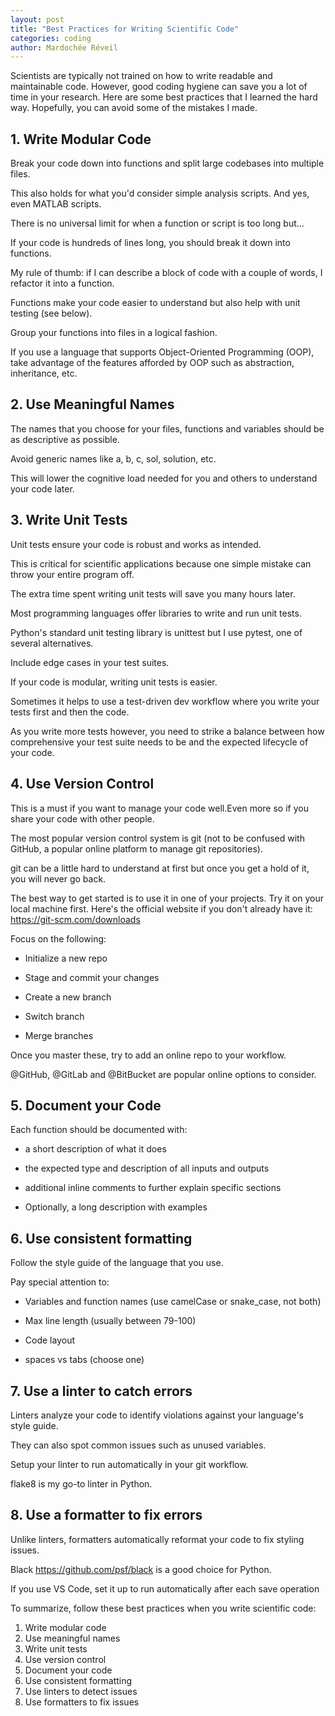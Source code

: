 ```yaml
---
layout: post
title: "Best Practices for Writing Scientific Code"
categories: coding
author: Mardochée Réveil
---
```


Scientists are typically not trained on how to write readable and maintainable code. However,
good coding hygiene can save you a lot of time in your research. Here are some best
practices that I learned the hard way. Hopefully, you can avoid some of the mistakes I made.

## 1. Write Modular Code

Break your code down into functions and split large codebases into multiple files.

This also holds for what you'd consider simple analysis scripts. And yes, even MATLAB scripts.

There is no universal limit for when a function or script is too long but...

If your code is hundreds of lines long, you should break it down into functions.

My rule of thumb: if I can describe a block of code with a couple of words, I refactor it into a function.

Functions make your code easier to understand but also help with unit testing (see below).

Group your functions into files in a logical fashion.

If you use a language that supports Object-Oriented Programming (OOP), take advantage of the features afforded by OOP such as abstraction, inheritance, etc.

## 2. Use Meaningful Names

The names that you choose for your files, functions and variables should be as descriptive as possible.

Avoid generic names like a, b, c, sol, solution, etc.

This will lower the cognitive load needed for you and others to understand your code later.

## 3. Write Unit Tests

Unit tests ensure your code is robust and works as intended.

This is critical for scientific applications because one simple mistake can throw your entire program off.

The extra time spent writing unit tests will save you many hours later.

Most programming languages offer libraries to write and run unit tests.

Python's standard unit testing library is unittest but I use pytest, one of several alternatives.

Include edge cases in your test suites.

If your code is modular, writing unit tests is easier.

Sometimes it helps to use a test-driven dev workflow where you write your tests first and then the code.

As you write more tests however, you need to strike a balance between how comprehensive your test suite needs to be and the expected lifecycle of your code.

## 4. Use Version Control

This is a must if you want to manage your code well.Even more so if you share your code with other people.

The most popular version control system is git (not to be confused with GitHub, a popular online platform to manage git repositories).

git can be a little hard to understand at first but once you get a hold of it, you will never go back.

The best way to get started is to use it in one of your projects. Try it on your local machine first. Here's the official website if you don't already have it: https://git-scm.com/downloads

Focus on the following:

- Initialize a new repo

- Stage and commit your changes

- Create a new branch

- Switch branch

- Merge branches

Once you master these, try to add an online repo to your workflow.

@GitHub, @GitLab and @BitBucket are popular online options to consider.

## 5. Document your Code

Each function should be documented with:

- a short description of what it does

- the expected type and description of all inputs and outputs

- additional inline comments to further explain specific sections

- Optionally, a long description with examples

## 6. Use consistent formatting

Follow the style guide of the language that you use.

Pay special attention to:

- Variables and function names (use camelCase or snake_case, not both)

- Max line length (usually between 79-100)

- Code layout

- spaces vs tabs (choose one)

## 7. Use a linter to catch errors

Linters analyze your code to identify violations against your language's style guide.

They can also spot common issues such as unused variables.

Setup your linter to run automatically in your git workflow.

flake8 is my go-to linter in Python.

## 8. Use a formatter to fix errors

Unlike linters, formatters automatically reformat your code to fix styling issues.

Black https://github.com/psf/black is a good choice for Python.

If you use VS Code, set it up to run automatically after each save operation

To summarize, follow these best practices when you write scientific code:

1. Write modular code
2. Use meaningful names
3. Write unit tests
4. Use version control
5. Document your code
6. Use consistent formatting
7. Use linters to detect issues
8. Use formatters to fix issues
